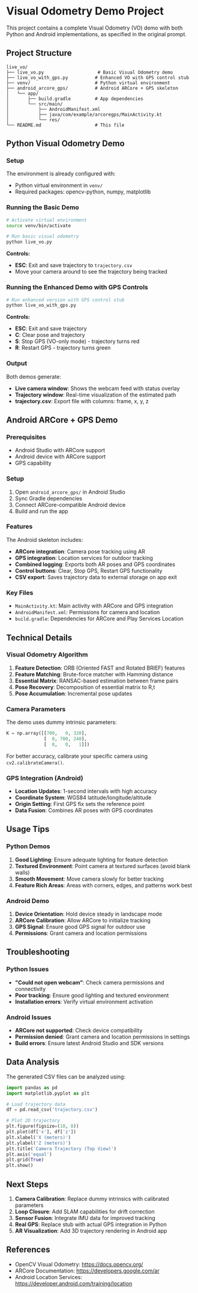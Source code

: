 # Visual Odometry Demo Project

This project contains a complete Visual Odometry (VO) demo with both Python and Android implementations, as specified in the original prompt.

## Project Structure

```
live_vo/
├── live_vo.py                    # Basic Visual Odometry demo
├── live_vo_with_gps.py          # Enhanced VO with GPS control stub
├── venv/                        # Python virtual environment
├── android_arcore_gps/          # Android ARCore + GPS skeleton
│   └── app/
│       ├── build.gradle         # App dependencies
│       └── src/main/
│           ├── AndroidManifest.xml
│           ├── java/com/example/arcoregps/MainActivity.kt
│           └── res/
└── README.md                    # This file
```

## Python Visual Odometry Demo

### Setup

The environment is already configured with:
- Python virtual environment in `venv/`
- Required packages: opencv-python, numpy, matplotlib

### Running the Basic Demo

```bash
# Activate virtual environment
source venv/bin/activate

# Run basic visual odometry
python live_vo.py
```

**Controls:**
- **ESC**: Exit and save trajectory to `trajectory.csv`
- Move your camera around to see the trajectory being tracked

### Running the Enhanced Demo with GPS Controls

```bash
# Run enhanced version with GPS control stub
python live_vo_with_gps.py
```

**Controls:**
- **ESC**: Exit and save trajectory
- **C**: Clear pose and trajectory  
- **S**: Stop GPS (VO-only mode) - trajectory turns red
- **R**: Restart GPS - trajectory turns green

### Output

Both demos generate:
- **Live camera window**: Shows the webcam feed with status overlay
- **Trajectory window**: Real-time visualization of the estimated path
- **trajectory.csv**: Export file with columns: frame, x, y, z

## Android ARCore + GPS Demo

### Prerequisites

- Android Studio with ARCore support
- Android device with ARCore support
- GPS capability

### Setup

1. Open `android_arcore_gps/` in Android Studio
2. Sync Gradle dependencies
3. Connect ARCore-compatible Android device
4. Build and run the app

### Features

The Android skeleton includes:
- **ARCore integration**: Camera pose tracking using AR
- **GPS integration**: Location services for outdoor tracking
- **Combined logging**: Exports both AR poses and GPS coordinates
- **Control buttons**: Clear, Stop GPS, Restart GPS functionality
- **CSV export**: Saves trajectory data to external storage on app exit

### Key Files

- `MainActivity.kt`: Main activity with ARCore and GPS integration
- `AndroidManifest.xml`: Permissions for camera and location
- `build.gradle`: Dependencies for ARCore and Play Services Location

## Technical Details

### Visual Odometry Algorithm

1. **Feature Detection**: ORB (Oriented FAST and Rotated BRIEF) features
2. **Feature Matching**: Brute-force matcher with Hamming distance
3. **Essential Matrix**: RANSAC-based estimation between frame pairs
4. **Pose Recovery**: Decomposition of essential matrix to R,t
5. **Pose Accumulation**: Incremental pose updates

### Camera Parameters

The demo uses dummy intrinsic parameters:
```python
K = np.array([[700,   0, 320],
              [  0, 700, 240],
              [  0,   0,   1]])
```

For better accuracy, calibrate your specific camera using `cv2.calibrateCamera()`.

### GPS Integration (Android)

- **Location Updates**: 1-second intervals with high accuracy
- **Coordinate System**: WGS84 latitude/longitude/altitude
- **Origin Setting**: First GPS fix sets the reference point
- **Data Fusion**: Combines AR poses with GPS coordinates

## Usage Tips

### Python Demos

1. **Good Lighting**: Ensure adequate lighting for feature detection
2. **Textured Environment**: Point camera at textured surfaces (avoid blank walls)
3. **Smooth Movement**: Move camera slowly for better tracking
4. **Feature Rich Areas**: Areas with corners, edges, and patterns work best

### Android Demo

1. **Device Orientation**: Hold device steady in landscape mode
2. **ARCore Calibration**: Allow ARCore to initialize tracking
3. **GPS Signal**: Ensure good GPS signal for outdoor use
4. **Permissions**: Grant camera and location permissions

## Troubleshooting

### Python Issues

- **"Could not open webcam"**: Check camera permissions and connectivity
- **Poor tracking**: Ensure good lighting and textured environment
- **Installation errors**: Verify virtual environment activation

### Android Issues

- **ARCore not supported**: Check device compatibility
- **Permission denied**: Grant camera and location permissions in settings
- **Build errors**: Ensure latest Android Studio and SDK versions

## Data Analysis

The generated CSV files can be analyzed using:

```python
import pandas as pd
import matplotlib.pyplot as plt

# Load trajectory data
df = pd.read_csv('trajectory.csv')

# Plot 2D trajectory
plt.figure(figsize=(10, 8))
plt.plot(df['x'], df['z'])
plt.xlabel('X (meters)')
plt.ylabel('Z (meters)')
plt.title('Camera Trajectory (Top View)')
plt.axis('equal')
plt.grid(True)
plt.show()
```

## Next Steps

1. **Camera Calibration**: Replace dummy intrinsics with calibrated parameters
2. **Loop Closure**: Add SLAM capabilities for drift correction
3. **Sensor Fusion**: Integrate IMU data for improved tracking
4. **Real GPS**: Replace stub with actual GPS integration in Python
5. **AR Visualization**: Add 3D trajectory rendering in Android app

## References

- OpenCV Visual Odometry: https://docs.opencv.org/
- ARCore Documentation: https://developers.google.com/ar
- Android Location Services: https://developer.android.com/training/location